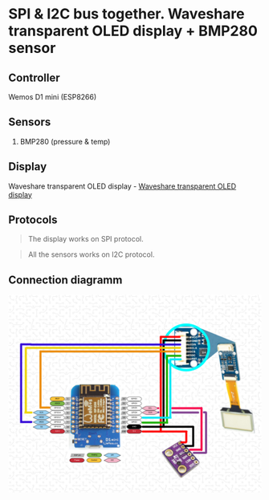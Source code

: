 # SPI & I2C bus together. Waveshare transparent OLED display + BMP280 sensor

## Controller
Wemos D1 mini (ESP8266)

## Sensors
1. BMP280 (pressure & temp)

## Display
Waveshare transparent OLED display - [Waveshare transparent OLED display](https://www.waveshare.com/1.51inch-transparent-oled.htm "Transparent OLED display")

## Protocols

> The display works on SPI protocol.

> All the sensors works on I2C protocol.

## Connection diagramm
![connection diagramm](scheme.jpg "simplified connection diagramm")